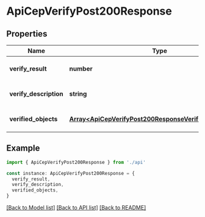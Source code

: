 # ApiCepVerifyPost200Response

## Properties

| Name                   | Type                                                                                                                   | Description              | Notes                             |
| ---------------------- | ---------------------------------------------------------------------------------------------------------------------- | ------------------------ | --------------------------------- |
| **verify_result**      | **number**                                                                                                             | Kód výsledku overenia.   | [default to undefined]            |
| **verify_description** | **string**                                                                                                             | Popis výsledku overenia. | [default to undefined]            |
| **verified_objects**   | [**Array&lt;ApiCepVerifyPost200ResponseVerifiedObjectsInner&gt;**](ApiCepVerifyPost200ResponseVerifiedObjectsInner.md) | Overené objekty.         | [optional] [default to undefined] |

## Example

```typescript
import { ApiCepVerifyPost200Response } from './api'

const instance: ApiCepVerifyPost200Response = {
  verify_result,
  verify_description,
  verified_objects,
}
```

[[Back to Model list]](../README.md#documentation-for-models) [[Back to API list]](../README.md#documentation-for-api-endpoints) [[Back to README]](../README.md)
